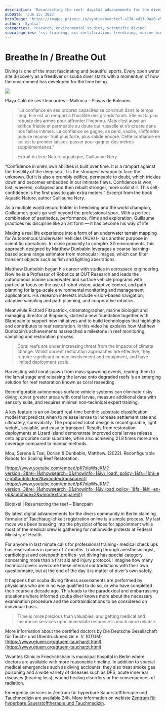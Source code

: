```yaml
---
description: 'Resurrecting the reef- digital advancements for the divers community'
pubDate: 'Jun 15, 2023'
heroImage: 'https://images.prismic.io/syntia/bedcfec7-a17d-4d1f-9aa0-e5f09f50e386_img_20230521_150357-1.webp?auto=compress,format'
author: 'Syntia'
categories: 'research, environmental studies, scientific diving'
subcategories: 'ssi training, ssi certification, freediving, marine biology, classification models, reef restoration, climate change'
---
```


# **Breathe In / Breathe Out**

Diving is one of the most fascinating and beautiful sports. Every open water site discovery as a freediver or scuba diver starts with a momentum of how the environment has developed for the time being.

![](https://images.prismic.io/syntia/bedcfec7-a17d-4d1f-9aa0-e5f09f50e386_img_20230521_150357-1.webp?auto=compress,format)

Playa Caló de ses Lleonardes – Mallorca – Playas de Baleares

> “La confiance en ses propres capacités se construit dans le temps long. Elle est un rempart à l’hostilité des grands fonds. Elle est la plus robuste des armes pour affronter l’inconnu. Mais c’est aussi un édifice friable et perméable au doute qui ruisselle et s’incruste dans nos failles intimes. La confiance se gagne, se perd, vacille, s’effondre puis se recons- truit plus forte, plus solide encore. Cette confiance en soi est le premier laissez-passer pour gagner des mètres supplémentaires.”
> 
> Extrait du livre Nature aquatique, Guillaume Nery

“Confidence in one’s own abilities is built over time. It is a rampart against the hostility of the deep sea. It is the strongest weapon to face the unknown. But it is also a crumbly edifice, permeable to doubt, which trickles down and becomes embedded in our intimate flaws. Confidence is won, lost, wavered, collapsed and then rebuilt stronger, more solid still. This self-confidence is the first pass to gain extra meters.” Excerpt from the book Aquatic Nature, author Guillaume Nery.

As a multiple world record holder in freediving and the world champion, Guillaume’s goals go well beyond the professional sport. With a perfect combination of aesthetics, performance, films and exploration, Guillaume practices his discipline like an art form — it has become his way of life.

Making a real life experience into a form of an underwater terrain mapping for Autonomous Underwater Vehicles (AUVs)- has another purpose in scientific operations. In close proximity to complex 3D environments, this approach designed by Matthew Dunbabin leverages a coarse learning-based scene range estimator from monocular images, which can filter transient objects such as fish and lighting aberrations.

Matthew Dunbabin began his career with studies in aerospace engineering. Now he is a Professor of Robotics at QUT Research and leads the autonomous marine underwater and surface vehicle programs with particular focus on the use of robot vision, adaptive control, and path planning for large-scale environmental monitoring and management applications. His research interests include vision-based navigation, adaptive sampling and path planning, and cooperative robotics. 

Meanwhile Richard Fitzpatrick, cinematographer, marine biologist and managing director at Biopixels, started a new foundation together with Blancpain to support new initiatives and to build technologies that highlights and contributes to reef restoration. In this video he explains how Matthew Dunbabin’s achievements hasreached a milestone in reef monitoring, sampling and restoration process.

> Coral reefs are under increasing threat from the impacts of climate change. Whilst current restoration approaches are effective, they require significant human involvement and equipment, and have limited deployment scale. 

Harvesting wild coral spawn from mass spawning events, rearing them to the larval stage and releasing the larvae onto degraded reefs is an emerging solution for reef restoration known as coral reseeding.

Reconfigurable autonomous surface vehicle systems can eliminate risky diving, cover greater areas with coral larvae, measure additional data with sensory suite, and requires minimal non-technical expert training.

A key feature is an on-board real-time benthic substrate classification model that predicts when to release larvae to increase settlement rate and ultimately, survivability. The proposed robot design is reconfigurable, light weight, scalable, and easy to transport. Results from restoration deployments at Lizard Island demonstrate improved coral larvae release onto appropriate coral substrate, while also achieving 21.8 times more area coverage compared to manual methods.

Mou, Serena & Tsai, Dorian & Dunbabin, Matthew. (2022). Reconfigurable Robots for Scaling Reef Restoration.

[https://www.youtube.com/embed/pK7oIpWsJKM?version=3&rel=1&showsearch=0&showinfo=1&iv\_load\_policy=1&fs=1&hl=en-gb&autohide=2&wmode=transparent](https://www.youtube.com/embed/pK7oIpWsJKM?version=3&rel=1&showsearch=0&showinfo=1&iv_load_policy=1&fs=1&hl=en-gb&autohide=2&wmode=transparent)

Biopixel | Resurrecting the reef – Blancpain

By latest digital advancements for the divers community in Berlin claiming formular of Tauchtauglichkeit registration online is a simple process. My last move was been breaking into the physicist offices for appointment while most of the medical crew is gathering for nationwide protests at Federal Ministry of Health.

For anyone in last minute calls for professional training- medical check ups has reservations in queue of 7 months. Looking through anesthesiologist, cardiologist and osteopath profiles- yet diving has special category concerning more than a first aid and injury protocol. I imagine how many technical divers overcome these internal contradictions with their own questionnaire, but at the end of the day it is matter of diver’s own safety.

It happens that scuba diving fitness assessments are performed by physicians who are in no way qualified to do so, or who have completed their course a decade ago. This leads to the paradoxical and embarrassing situations where informed scuba diver knows more about the necessary examination procedure and the contraindications to be considered on individual basis.

> Time is more precious than valuables, and getting medical and insurance services upon immediate response is much more reliable.

More information about the certified doctors by Die Deutsche Gesellschaft für Tauch- und Überdruckmedizin e. V. (GTÜM) [https://www.gtuem.org/gtuem-taucharzt.html](https://www.gtuem.org/gtuem-taucharzt.html)

Vivantes Clinic in Friedrichshain is municipal hospital in Berlin where doctors are available with more reasonable timeline. In addition to special medical emergencies such as diving accidents, they also treat smoke gas poisoning and a wide variety of diseases such as DFS, acute inner ear diseases (hearing loss), wound healing disorders or the consequences of radiation.

Emergency services in Zentrum für hyperbare Sauerstofftherapie und Tauchmedizin are available 24h. More information on webiste [Zentrum für hyperbare Sauerstofftherapie und Tauchmedizin](https://www.vivantes.de/klinikum-im-friedrichshain/fachbereiche/zentren/zentrum-fuer-hyperbare-sauerstofftherapie-und-tauchmedizin).
